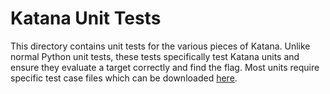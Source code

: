 # Katana Unit Tests

This directory contains unit tests for the various pieces of Katana. Unlike normal Python unit tests, these tests
specifically test Katana units and ensure they evaluate a target correctly and find the flag. Most units require
specific test case files which can be downloaded [here](https://www.dropbox.com/sh/uwh2xipvoaw31l2/AADb0j_U5ZobTRXCr-sJRCUra?dl=0).